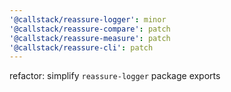 ```yaml
---
'@callstack/reassure-logger': minor
'@callstack/reassure-compare': patch
'@callstack/reassure-measure': patch
'@callstack/reassure-cli': patch
---
```


refactor: simplify `reassure-logger` package exports
